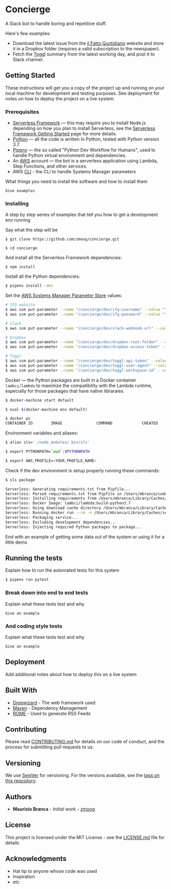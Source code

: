 # Concierge

A Slack bot to handle boring and repetitive stuff.

Here's few examples:

 * Download the latest issue from the [il Fatto Quotidiano](https://www.ilfattoquotidiano.it) website and store it in a Dropbox folder (requires a valid subscription to the newspaper).
 * Fetch the [Toggl](https://toggl.com) summary from the latest working day, and post it to Slack channel.

## Getting Started

These instructions will get you a copy of the project up and running on your local machine for development and testing purposes. See deployment for notes on how to deploy the project on a live system.

### Prerequisites

 * [Serverless Framework](https://serverless.com) — this may require you to install Node.js depending on how you plan to install Serverless, see the [Serverless Framework Getting Started](https://serverless.com/framework/docs/getting-started/) page for more details.
 * [Python](https://www.python.org) — all the code is written in Python, tested with Python version 3.7.
 * [Pipenv](https://pipenv.kennethreitz.org/en/latest/) — the so called "Python Dev Workflow for Humans", used to handle Python virtual environment and dependencies.
 * An [AWS](https://aws.amazon.com) account — the bot is a serverless application using Lambda, Step Functions, and other services. 
 * AWS [CLI](https://aws.amazon.com/cli/) - the CLI to handle Systems Manager parameters

What things you need to install the software and how to install them

```
Give examples
```

### Installing

A step by step series of examples that tell you how to get a development env running

Say what the step will be

```
$ git clone https://github.com/zmoog/concierge.git

$ cd concierge
```

And install all the Serverless Framework dependencies:

```
$ npm install 
```

Install all the Python dependencies:

```bash
$ pipenv install -dev
```

Set the [AWS Systems Manager Parameter Store](https://docs.aws.amazon.com/systems-manager/latest/userguide/systems-manager-parameter-store.html) values:

```bash
# IFQ website
$ aws ssm put-parameter --name "/concierge/dev/ifq-username" --value "" --type String
$ aws ssm put-parameter --name "/concierge/dev/ifq-password" --value "" --type String

# Slack
$ aws ssm put-parameter --name "/concierge/dev/slack-webhook-url" --value "" --type String

# Dropbox
$ aws ssm put-parameter --name "/concierge/dev/dropbox-root-folder" --value "" --type String
$ aws ssm put-parameter --name "/concierge/dev/dropbox-access-token" --value "" --type String

# Toggl
$ aws ssm put-parameter --name "/concierge/dev/toggl-api-token" --value "" --type String
$ aws ssm put-parameter --name "/concierge/dev/toggl-user-agent" --value "" --type String
$ aws ssm put-parameter --name "/concierge/dev/toggl-workspace-id" --value "" --type String
```

Docker — the Python packages are built in a Docker container `lambci/lambda` to maximize the compatibility with the Lambda runtime, especially for those packages that have native libraraies.

```bash
$ docker-machine start default 

$ eval $(docker-machine env default)   

$ docker ps                   
CONTAINER ID        IMAGE               COMMAND             CREATED             STATUS              PORTS               NAMES

```

Environment variables and aliases:

```bash
$ alias sls='./node_modules/.bin/sls'

$ export PYTHONPATH=`pwd`:$PYTHONPATH 

$ export AWS_PROFILE=<YOUR_PROFILE_NAME>
```


Check if the dev environment is setup properly running these commands:

```bash
$ sls package

Serverless: Generating requirements.txt from Pipfile...
Serverless: Parsed requirements.txt from Pipfile in /Users/mbranca/code/projects/zmoog/concierge/.serverless/requirements.txt...
Serverless: Installing requirements from /Users/mbranca/Library/Caches/serverless-python-requirements/7313ed46dad648a73b2ead6c6f736f4b9912fa69799ddb34d90a268492e66fc9_slspyc/requirements.txt ...
Serverless: Docker Image: lambci/lambda:build-python3.7
Serverless: Using download cache directory /Users/mbranca/Library/Caches/serverless-python-requirements/downloadCacheslspyc
Serverless: Running docker run --rm -v /Users/mbranca/Library/Caches/serverless-python-requirements/7313ed46dad648a73b2ead6c6f736f4b9912fa69799ddb34d90a268492e66fc9_slspyc\:/var/task\:z -v /Users/mbranca/Library/Caches/serverless-python-requirements/downloadCacheslspyc\:/var/useDownloadCache\:z -u 0 lambci/lambda\:build-python3.7 python3.7 -m pip install -t /var/task/ -r /var/task/requirements.txt --cache-dir /var/useDownloadCache...
Serverless: Packaging service...
Serverless: Excluding development dependencies...
Serverless: Injecting required Python packages to package...
```



End with an example of getting some data out of the system or using it for a little demo

## Running the tests

Explain how to run the automated tests for this system

```bash
$ pipenv run pytest
```

### Break down into end to end tests

Explain what these tests test and why

```
Give an example
```

### And coding style tests

Explain what these tests test and why

```
Give an example
```

## Deployment

Add additional notes about how to deploy this on a live system

## Built With

* [Dropwizard](http://www.dropwizard.io/1.0.2/docs/) - The web framework used
* [Maven](https://maven.apache.org/) - Dependency Management
* [ROME](https://rometools.github.io/rome/) - Used to generate RSS Feeds

## Contributing

Please read [CONTRIBUTING.md](https://gist.github.com/PurpleBooth/b24679402957c63ec426) for details on our code of conduct, and the process for submitting pull requests to us.

## Versioning

We use [SemVer](http://semver.org/) for versioning. For the versions available, see the [tags on this repository](https://github.com/your/project/tags). 

## Authors

* **Maurizio Branca** - *Initial work* - [zmoog](https://github.com/zmoog)

## License

This project is licensed under the MIT License - see the [LICENSE.md](LICENSE.md) file for details

## Acknowledgments

* Hat tip to anyone whose code was used
* Inspiration
* etc
